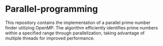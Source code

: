 # Parallel-programming
This repository contains the implementation of a parallel prime number finder utilizing OpenMP. The algorithm efficiently identifies prime numbers within a specified range through parallelization, taking advantage of multiple threads for improved performance.
